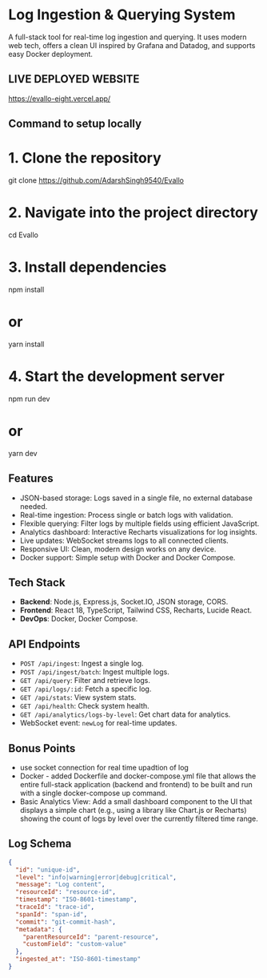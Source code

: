 # Log Ingestion & Querying System

A full-stack tool for real-time log ingestion and querying. It uses modern web tech, offers a clean UI inspired by Grafana and Datadog, and supports easy Docker deployment.

## LIVE DEPLOYED WEBSITE
https://evallo-eight.vercel.app/

## Command to setup locally
# 1. Clone the repository
git clone https://github.com/AdarshSingh9540/Evallo

# 2. Navigate into the project directory
cd Evallo

# 3. Install dependencies
npm install
# or
yarn install

# 4. Start the development server
npm run dev
# or
yarn dev


## Features

- JSON-based storage: Logs saved in a single file, no external database needed.
- Real-time ingestion: Process single or batch logs with validation.
- Flexible querying: Filter logs by multiple fields using efficient JavaScript.
- Analytics dashboard: Interactive Recharts visualizations for log insights.
- Live updates: WebSocket streams logs to all connected clients.
- Responsive UI: Clean, modern design works on any device.
- Docker support: Simple setup with Docker and Docker Compose.

## Tech Stack

- **Backend**: Node.js, Express.js, Socket.IO, JSON storage, CORS.
- **Frontend**: React 18, TypeScript, Tailwind CSS, Recharts, Lucide React.
- **DevOps**: Docker, Docker Compose.

## API Endpoints

- `POST /api/ingest`: Ingest a single log.
- `POST /api/ingest/batch`: Ingest multiple logs.
- `GET /api/query`: Filter and retrieve logs.
- `GET /api/logs/:id`: Fetch a specific log.
- `GET /api/stats`: View system stats.
- `GET /api/health`: Check system health.
- `GET /api/analytics/logs-by-level`: Get chart data for analytics.
- WebSocket event: `newLog` for real-time updates.


## Bonus Points

- use socket connection for real time upadtion of log
- Docker - added  Dockerfile and docker-compose.yml file that 
allows the entire full-stack application (backend and frontend) to be built and run 
with a single docker-compose up command.
- Basic Analytics View: Add a small dashboard component to the UI that displays 
a simple chart (e.g., using a library like Chart.js or Recharts) showing the count of 
logs by level over the currently filtered time range. 

## Log Schema

```json
{
  "id": "unique-id",
  "level": "info|warning|error|debug|critical",
  "message": "Log content",
  "resourceId": "resource-id",
  "timestamp": "ISO-8601-timestamp",
  "traceId": "trace-id",
  "spanId": "span-id",
  "commit": "git-commit-hash",
  "metadata": {
    "parentResourceId": "parent-resource",
    "customField": "custom-value"
  },
  "ingested_at": "ISO-8601-timestamp"
}